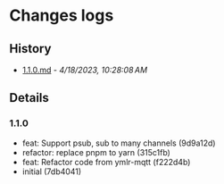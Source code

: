 # Changes logs

## History

- [1.1.0.md](#1681813688521)  -  _4/18/2023, 10:28:08 AM_

## Details

<a id="1681813688521"></a>
### 1.1.0

* feat: Support psub, sub to many channels (9d9a12d)
* refactor: replace pnpm to yarn (315c1fb)
* feat: Refactor code from ymlr-mqtt (f222d4b)
* initial (7db4041)

